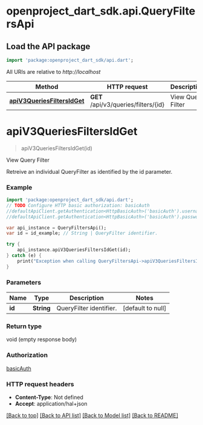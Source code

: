 # openproject_dart_sdk.api.QueryFiltersApi

## Load the API package
```dart
import 'package:openproject_dart_sdk/api.dart';
```

All URIs are relative to *http://localhost*

Method | HTTP request | Description
------------- | ------------- | -------------
[**apiV3QueriesFiltersIdGet**](QueryFiltersApi.md#apiV3QueriesFiltersIdGet) | **GET** /api/v3/queries/filters/{id} | View Query Filter


# **apiV3QueriesFiltersIdGet**
> apiV3QueriesFiltersIdGet(id)

View Query Filter

Retreive an individual QueryFilter as identified by the id parameter.

### Example 
```dart
import 'package:openproject_dart_sdk/api.dart';
// TODO Configure HTTP basic authorization: basicAuth
//defaultApiClient.getAuthentication<HttpBasicAuth>('basicAuth').username = 'YOUR_USERNAME'
//defaultApiClient.getAuthentication<HttpBasicAuth>('basicAuth').password = 'YOUR_PASSWORD';

var api_instance = QueryFiltersApi();
var id = id_example; // String | QueryFilter identifier.

try { 
    api_instance.apiV3QueriesFiltersIdGet(id);
} catch (e) {
    print("Exception when calling QueryFiltersApi->apiV3QueriesFiltersIdGet: $e\n");
}
```

### Parameters

Name | Type | Description  | Notes
------------- | ------------- | ------------- | -------------
 **id** | **String**| QueryFilter identifier. | [default to null]

### Return type

void (empty response body)

### Authorization

[basicAuth](../README.md#basicAuth)

### HTTP request headers

 - **Content-Type**: Not defined
 - **Accept**: application/hal+json

[[Back to top]](#) [[Back to API list]](../README.md#documentation-for-api-endpoints) [[Back to Model list]](../README.md#documentation-for-models) [[Back to README]](../README.md)

